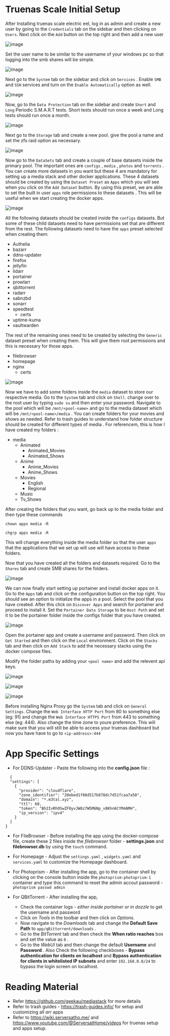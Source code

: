 # Truenas Scale Initial Setup

After Installing truenas scale electric eel, log in as admin and create a new user by going to the `Credentials` tab on the sidebar and then clicking on `Users`. Next click on the `Add` button on the top right and then add a new user

![image](https://github.com/user-attachments/assets/eb6b96e8-9c65-48d5-9d84-6b8148f954b4)

Set the user name to be similar to the username of your windows pc so that logging into the smb shares will be simple.

![image](https://github.com/user-attachments/assets/270a4283-7622-49d8-bc3d-7c3fcbace6ba)

Next go to the `System` tab on the sidebar and click on `Services` . Enable `SMB` and `SSH` services and turn on the `Enable Automatically` option as well.

![image](https://github.com/user-attachments/assets/87cb5cb3-82de-421e-8b79-a0da2ca72582)

Now, go to the `Data Protection` tab on the sidebar and create `Short` and `Long` Periodic S.M.A.R.T tests. Short tests should run once a week and Long tests should run once a month.

![image](https://github.com/user-attachments/assets/5e03e0dd-c9a2-4819-a39f-5e389c1d18e3)

Next go to the `Storage` tab and create a new pool. give the pool a name and set the zfs raid option as necessary.

![image](https://github.com/user-attachments/assets/cdfb4ea6-9ca0-4db1-8fc0-40636f2c8a62)

Now go to the `DataSets` tab and create a couple of base datasets inside the primary pool. The important ones are `configs` , `media` , `photos` and `torrents` . You can create more datasets in you want but these 4 are mandatory for setting up a media stack and other docker applications. These 4 datasets should be created by using the `Dataset Preset` as `Apps` which you will see when you click on the `Add Dataset` button. By using this preset, we are able to set the built in user `apps` role permissions to these datasets . This will be useful when we start creating the docker apps. 

![image](https://github.com/user-attachments/assets/190c722f-8474-4e44-a26b-6e3edc2b2b7a)

All the following datasets should be created inside the `configs` datasets. But some of these child datasets need to have permissions set that are different from the rest. The following datasets need to have the `apps` preset selected when creating them:

- Authelia
- bazarr
- ddns-updater
- firefox
- jellyfin
- lidarr
- portainer
- prowlarr
- qbittorrent
- radarr
- sabnzbd
- sonarr
- speedtest
  - certs
- uptime-kuma
- vaultwarden

The rest of the remaining ones need to be created by selecting the `Generic` dataset preset when creating them. This will give them root permissions and this is necessary for those apps.

- filebrowser
- homepage
- nginx
  - certs

![image](https://github.com/user-attachments/assets/4aa5a921-af70-44a8-b9b5-d60f9c64bc43)

Now we have to add some folders inside the `media` dataset to store our respective media. Go to the `System` tab and click on `Shell`. change over to the root user by typing `sudo su` and then enter your password. Navigate to the pool which will be `/mnt/<pool-name>` and go to the media dataset which will be `/mnt/<pool-name>/media` . You can create folders for your movies and shows as needed. Refer to trash guides to understand how folder structure should be created for different types of media . For referencem, this is how I have created my folders :

- media
  - Animated
    - Animated_Movies
    - Animated_Shows
  - Anime
    - Anime_Movies
    - Anime_Shows 
  - Movies
    - English
    - Regional
  - Music
  - Tv_Shows

After creating the folders that you want, go back up to the media folder and then type these commands

`chown apps media -R`

`chgrp apps media -R`

This will change everything inside the media folder so that the user `apps` that the applications that we set up will use will have access to these folders. 

Now that you have created all the folders and datasets required. Go to the `Shares` tab and create SMB shares for the folders.

![image](https://github.com/user-attachments/assets/03814626-5c87-435e-88c7-4c8abd876f5d)

We can now finally start setting up portainer and install docker apps on it. Go to the `Apps` tab and click on the configuration button on the top right. You should see an option to initialize the apps in a pool. Select the pool that you have created. After this click on `Discover Apps` and search for portainer and proceed to install it. Set the `Portainer Data Storage` to be `Host Path` and set it to be the portainer folder inside the configs folder that you have created. 

![image](https://github.com/user-attachments/assets/67937822-fec4-4c93-8f62-0726f8099092)

Open the portainer app and create a username and password. Then click on `Get Started` and then click on the `Local` environment. Click on the `Stacks` tab and then click on `Add Stack` to add the necessary stacks using the docker compose files. 

Modify the folder paths by adding your `<pool name>` and add the relevent api keys.

![image](https://github.com/user-attachments/assets/77154e41-9774-484d-9304-e28e7e2f0121)

![image](https://github.com/user-attachments/assets/7c076c9a-210b-4aa2-a06a-ac3e8d66f3e2)

![image](https://github.com/user-attachments/assets/8e6ab667-4d77-4659-b8b2-f928bbb5bb95)

Before installing Nginx Proxy go the `System` tab and click on `General Settings`. Change the `Web Interface HTTP Port` from 80 to something else (eg: 91) and change the `Web Interface HTTPS Port` from 443 to something else (eg: 444). Also change the time zone to youre preference. This will make sure that you will still be able to access your truenas dashboard but now you have have to go to `<ip-address>:444`


# App Specific Settings

- For DDNS-Updater - Paste the following into the **config.json** file :
```
  {
  "settings": [
    {
      "provider": "cloudflare",
      "zone_identifier": "20ebed1f08d517b878dc7d51fcaa7a50",
      "domain": "*.m3tal.xyz",
      "ttl": 60,
      "token": "Bh2IvRhOSwZF0yvJW8z7W5M6Np_v8Khn6CYM4AMH",
      "ip_version": "ipv4"
    }
  ]
}
```

- For FileBrowser - Before installing the app using the docker-compose file, create these 2 files inside the *filebrowser* folder - **settings.json** and **filebrowser.db** by using the `touch` command.

- For Homepage - Adjust the `settings.yaml` ,  `widgets.yaml` and `services.yaml` to customize the Homepage dashboard.

- For Photoprism - After installing the app, go to the container shell by clicking on the console button inside the `photoprism-photoprism-1` container and type this command to reset the admin accout password - `photoprism passwd admin`

- For QBitTorrent - After installing the app,
  - Check the container logs - *either inside portainer or in dozzle* to get the username and password
  - Click on *Tools* in the toolbar and then click on *Options*.
  - Now navigate to the *Downloads* tab and change the **Default Save Path** to `app/qBittorrent/downloads` .
  - Go to the *BitTorrent* tab and then check the **When ratio reaches** box and set the value as `0` .
  - Go to the *WebUI* tab and then change the default **Username** and **Password** . Also Check the following checkboxes - **Bypass authentication for clients on localhost** and **Bypass authentication for clients in whitelisted IP subnets** and enter `192.168.0.0/24` to bypass the login screen on localhost.
 

# Reading Material

 - Refer https://github.com/geekau/mediastack for more details
 - Refer to trash guides - https://trash-guides.info/ for setup and customizing all *arr* apps
 - Refer to https://wiki.serversatho.me/ and https://www.youtube.com/@ServersatHome/videos for truenas setup and apps setup.
```
